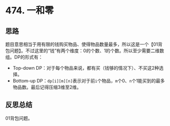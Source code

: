 # 474. 一和零

## 思路

题目意思相当于用有限的钱购买物品、使得物品数量最多，所以这是一个【01背包问题】。不过这里的“钱”有两个维度：0的个数、1的个数。所以至少需要二维数组。DP的形式有：

- Top-down DP：对于每个物品来说，都有买（钱够的情况下）、不买这2种选择。
- Bottom-up DP：`dp[i][m][n]`表示对于前`i`个物品，`m`个0、`n`个1能买到的最多物品数。最后记得压缩3维至2维。

## 反思总结

01背包问题。
